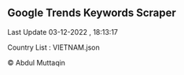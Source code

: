 

## Google Trends Keywords Scraper 
 
Last Update 03-12-2022 , 18:13:17

Country List :
VIETNAM.json



© Abdul Muttaqin 
